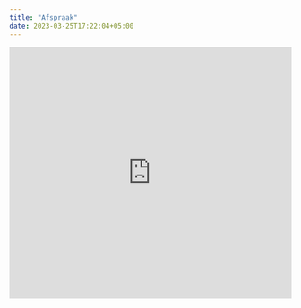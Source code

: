 ```yaml
---
title: "Afspraak"
date: 2023-03-25T17:22:04+05:00
---
```


<iframe
src="https://www.google.com/maps/embed?pb=!1m18!1m12!1m3!1d2398.9621719364427!2d7.03984791587853!3d53.03901717991576!2m3!1f0!2f0!3f0!3m2!1i1024!2i768!4f13.1!3m3!1m2!1s0x47b7cf09a915b723%3A0xbd90b8aa34bdea01!2sLuringstraat%2010%2C%209591%20BD%20Onstwedde%2C%20Netherlands!5e0!3m2!1sen!2s!4v1679745649825!5m2!1sen!2s"
width="100%" height="450" style="border:0;" allowfullscreen="" loading="lazy"
referrerpolicy="no-referrer-when-downgrade"></iframe>